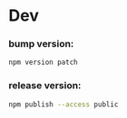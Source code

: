 # Dev
### bump version:
```sh
npm version patch
```

### release version:
```sh
npm publish --access public
```
